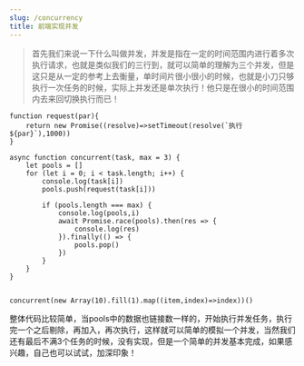 ```yaml
---
slug: /concurrency
title: 前端实现并发
---
```


> 首先我们来说一下什么叫做并发，并发是指在一定的时间范围内进行着多次执行请求，也就是类似我们的三行到，就可以简单的理解为三个并发，但是这只是从一定的参考上去衡量，单时间片很小很小的时候，也就是小刀只够执行一次任务的时候，实际上并发还是单次执行！他只是在很小的时间范围内去来回切换执行而已！
```
function request(par){
    return new Promise((resolve)=>setTimeout(resolve(`执行${par}`),1000))
}

async function concurrent(task, max = 3) {
    let pools = []
    for (let i = 0; i < task.length; i++) {
        console.log(task[i])
        pools.push(request(task[i]))

        if (pools.length === max) {
            console.log(pools,i)
            await Promise.race(pools).then(res => {
                console.log(res)
            }).finally(() => {
                pools.pop()
            })
        }
    }
}


concurrent(new Array(10).fill(1).map((item,index)=>index))()
```


整体代码比较简单，当pools中的数据也链接数一样的，开始执行并发任务，执行完一个之后剔除，再加入，再次执行，这样就可以简单的模拟一个并发，当然我们还有最后不满3个任务的时候，没有实现，但是一个简单的并发基本完成，如果感兴趣，自己也可以试试，加深印象！

